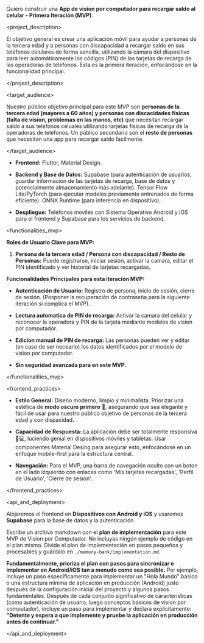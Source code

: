 Quiero construir una **App de vision por computador para recargar saldo al celular - Primera Iteración (MVP)**.



<!-- Descripción General del Proyecto -->

<project_description>

El objetivo general es crear una aplicación móvil para ayudar a personas de la tercera edad y a personas con discapacidad a recargar saldo en sus teléfonos celulares de forma sencilla, utilizando la cámara del dispositivo para leer automáticamente los códigos (PIN) de las tarjetas de recarga de las operadoras de telefonos. Esta es la primera iteración, enfocándose en la funcionalidad principal.

</project_description>


<!-- Público Objetivo -->

<target_audience>

Nuestro público objetivo principal para este MVP son **personas de la tercera edad (mayores a 60 años) y personas con discacidades fisicas (falta de vision, problemas en las manos, etc)** que necesitan recargar saldo a sus telefonos celuales utilizando tarjetas fisicas de recarga de la operadoras de telefonos. Un público secundario son el **resto de personas** que necesitan una app para recargar saldo facilmente.

</target_audience>


<!-- Tecnologías -->

<technologies>

- **Frontend:** Flutter, Material Design. <!-- Pila VRSS -->

- **Backend y Base de Datos:** Supabase (para autenticación de usuarios, guardar informacion de las tarjetas de recarga, base de datos y potencialmente almacenamiento más adelante). Tensor Flow Lite/PyTorch (para ejecutar modelos previamente entrenados de forma eficiente). ONNX Runtime (para inferencia en dispositivo).

- **Despliegue:** Telefonos moviles con Sistema Operativo Android y iOS para el frontend y Supabase para los servicios de backend.

</technologies>


<!-- Descripción de la Funcionalidad - MVP -->

<functionalities_mvp>

**Roles de Usuario Clave para MVP:**

1.  **Persona de la tercera edad / Persona con discapacidad / Resto de Personas:** Puede registrarse, iniciar sesión, activar la camara, editar el PIN identificado y ver historial de tarjetas recargadas.

**Funcionalidades Principales para esta iteración MVP:**

*   **Autenticación de Usuario:** Registro de persona, inicio de sesión, cierre de sesión. (Posponer la recuperación de contraseña para la siguiente iteración si complica el MVP).

*   **Lectura automatica de PIN de recarga:** Activar la camara del celular y reconocer la operadora y PIN de la tarjeta mediante modelos de vision por computador.

*   **Edicion manual de PIN de recarga:** Las personas pueden ver y editar (en caso de ser neceario) los datos identificados por el modelo de vision por computador.

*   **Sin seguridad avanzada para en este MVP.** <!-- Pospóner explícitamente características -->

</functionalities_mvp>


<!-- Mejores Prácticas de Front-end -->

<frontend_practices>

- **Estilo General:** Diseño moderno, limpio y minimalista. Priorizar una estética de **modo oscuro primero** 🌙, asegurando que sea elegante y fácil de usar para nuestro público objetivo de personas de la tercera edad y con dispacidad.

- **Capacidad de Respuesta:** La aplicación debe ser totalmente responsiva 📱💻, luciendo genial en dispositivos móviles y tabletas. Usar componentes Material Desing para asegurar esto, enfocándose en un enfoque mobile-first para la estructura central.

- **Navegación:** Para el MVP, una barra de navegación oculto con un boton en el lado izquierdo con enlaces como 'Mis tarjetas recargadas', 'Perfil de Usuario', 'Cierre de sesion'.

</frontend_practices>


<!-- API y Estrategia de Despliegue -->

<api_and_deployment>

Alojaremos el frontend en **Dispositivos con Android y iOS** y usaremos **Supabase** para la base de datos y la autenticación.


Escribe un archivo markdown con el **plan de implementación** para este MVP de Vision por Computador. No incluyas ningún ejemplo de código en el plan mismo. Divide el plan de implementación en pasos pequeños y procesables y guárdalo en `./memory-bank/implementation.md`.


**Fundamentalmente, prioriza el plan con pasos para sincronizar e implementar en Android/iOS tan a menudo como sea posible.** Por ejemplo, incluye un paso específicamente para implementar un "Hola Mundo" básico o una estructura mínima de aplicación en producción (Android) justo después de la configuración inicial del proyecto y algunos pasos fundamentales. Después de cada conjunto significativo de características (como autenticación de usuario, luego conceptos básicos de vision por computador), incluye un paso para implementar y declara explícitamente: **"Detente y espera a que implemente y pruebe la aplicación en producción antes de continuar."** <!-- Esto asegura retroalimentación iterativa y reduce el riesgo -->

</api_and_deployment>